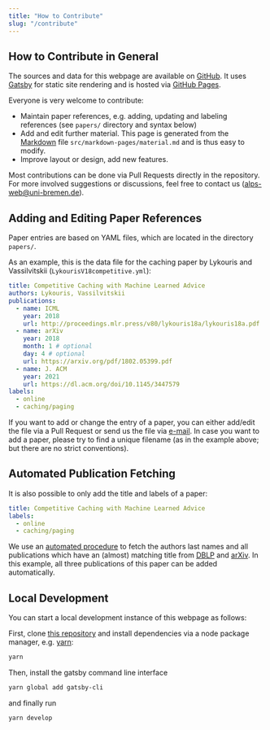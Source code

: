 ```yaml
---
title: "How to Contribute"
slug: "/contribute"
---
```



## How to Contribute in General

The sources and data for this webpage are available on [GitHub](https://github.com/algorithms-with-predictions/algorithms-with-predictions.github.io).
It uses [Gatsby](https://www.gatsbyjs.com/) for static site rendering and is hosted via [GitHub Pages](https://pages.github.com/).

Everyone is very welcome to contribute:

- Maintain paper references, e.g. adding, updating and labeling references (see `papers/` directory and syntax below)
- Add and edit further material. This page is generated from the [Markdown](https://en.wikipedia.org/wiki/Markdown) file `src/markdown-pages/material.md` and is thus easy to modify.
- Improve layout or design, add new features.

Most contributions can be done via Pull Requests directly in the repository. For more involved suggestions or discussions, feel free to contact us ([alps-web@uni-bremen.de](mailto:alps-web@uni-bremen.de)).

## Adding and Editing Paper References

Paper entries are based on YAML files, which are located in the directory `papers/`.

As an example, this is the data file for the caching paper by Lykouris and Vassilvitskii (`LykourisV18competitive.yml`):

```yml
title: Competitive Caching with Machine Learned Advice
authors: Lykouris, Vassilvitskii
publications:
  - name: ICML
    year: 2018
    url: http://proceedings.mlr.press/v80/lykouris18a/lykouris18a.pdf
  - name: arXiv
    year: 2018
    month: 1 # optional
    day: 4 # optional
    url: https://arxiv.org/pdf/1802.05399.pdf
  - name: J. ACM
    year: 2021
    url: https://dl.acm.org/doi/10.1145/3447579
labels: 
  - online
  - caching/paging 
```

If you want to add or change the entry of a paper, you can either add/edit the file via a Pull Request or send us the file via [e-mail](mailto:alps-web@uni-bremen.de). In case you want to add a paper, please try to find a unique filename (as in the example above; but there are no strict conventions).

## Automated Publication Fetching

It is also possible to only add the title and labels of a paper:

```yml
title: Competitive Caching with Machine Learned Advice
labels: 
  - online
  - caching/paging 
```

We use an [automated procedure](https://github.com/algorithms-with-predictions/algorithms-with-predictions.github.io/blob/main/scripts/updateData.mjs) to fetch the authors last names and all publications which have an (almost) matching title from [DBLP](https://dblp.org) and [arXiv](https://arxiv.org). In this example, all three publications of this paper can be added automatically.

## Local Development

You can start a local development instance of this webpage as follows:

First, clone [this  repository](https://github.com/algorithms-with-predictions/algorithms-with-predictions.github.io) and install dependencies via a node package manager, e.g. [yarn](https://yarnpkg.com/):

```bash
yarn
```

Then, install the gatsby command line interface

```bash
yarn global add gatsby-cli
```

and finally run

```bash
yarn develop
```
